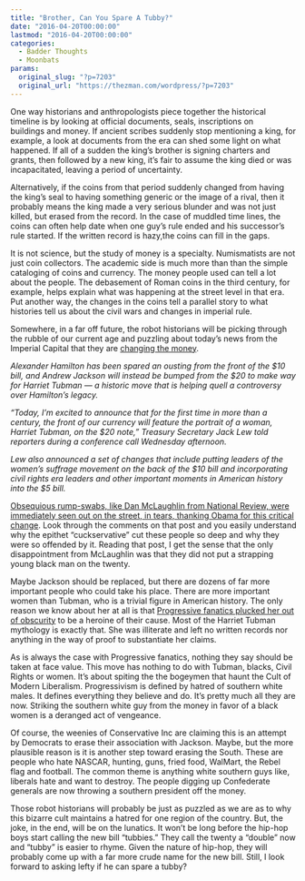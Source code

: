 ```yaml
---
title: "Brother, Can You Spare A Tubby?"
date: "2016-04-20T00:00:00"
lastmod: "2016-04-20T00:00:00"
categories:
  - Badder Thoughts
  - Moonbats
params:
  original_slug: "?p=7203"
  original_url: "https://thezman.com/wordpress/?p=7203"
---
```


One way historians and anthropologists piece together the historical
timeline is by looking at official documents, seals, inscriptions on
buildings and money. If ancient scribes suddenly stop mentioning a king,
for example, a look at documents from the era can shed some light on
what happened. If all of a sudden the king’s brother is signing charters
and grants, then followed by a new king, it’s fair to assume the king
died or was incapacitated, leaving a period of uncertainty.

Alternatively, if the coins from that period suddenly changed from
having the king’s seal to having something generic or the image of a
rival, then it probably means the king made a very serious blunder and
was not just killed, but erased from the record. In the case of muddled
time lines, the coins can often help date when one guy’s rule ended and
his successor’s rule started. If the written record is hazy,the coins
can fill in the gaps.

It is not science, but the study of money is a specialty. Numismatists
are not just coin collectors. The academic side is much more than than
the simple cataloging of coins and currency. The money people used can
tell a lot about the people. The debasement of Roman coins in the third
century, for example, helps explain what was happening at the street
level in that era. Put another way, the changes in the coins tell a
parallel story to what histories tell us about the civil wars and
changes in imperial rule.

Somewhere, in a far off future, the robot historians will be picking
through the rubble of our current age and puzzling about today’s news
from the Imperial Capital that they are <a
href="http://www.politico.com/story/2016/04/treasurys-lew-to-announce-hamilton-to-stay-on-10-bill-222204"
rel="noopener" target="_blank">changing the money</a>.

*Alexander Hamilton has been spared an ousting from the front of the $10
bill, and Andrew Jackson will instead be bumped from the $20 to make way
for Harriet Tubman — a historic move that is helping quell a controversy
over Hamilton’s legacy.*

*“Today, I’m excited to announce that for the first time in more than a
century, the front of our currency will feature the portrait of a woman,
Harriet Tubman, on the $20 note,” Treasury Secretary Jack Lew told
reporters during a conference call Wednesday afternoon.*

*Lew also announced a set of changes that include putting leaders of the
women’s suffrage movement on the back of the $10 bill and incorporating
civil rights era leaders and other important moments in American history
into the $5 bill.*

<a
href="http://www.global.nationalreview.com/corner/434302/andrew-jackson-20-not-bad-thing"
rel="noopener" target="_blank">Obsequious rump-swabs, like Dan
McLaughlin from National Review, were immediately seen out on the
street, in tears, thanking Obama for this critical change</a>. Look
through the comments on that post and you easily understand why the
epithet “cuckservative” cut these people so deep and why they were so
offended by it. Reading that post, I get the sense that the only
disappointment from McLaughlin was that they did not put a strapping
young black man on the twenty.

Maybe Jackson should be replaced, but there are dozens of far more
important people who could take his place. There are more important
women than Tubman, who is a trivial figure in American history. The only
reason we know about her at all is that
<a href="https://www.maxwell.syr.edu/news.aspx?id=262" rel="noopener"
target="_blank">Progressive fanatics plucked her out of obscurity</a> to
be a heroine of their cause. Most of the Harriet Tubman mythology is
exactly that. She was illiterate and left no written records nor
anything in the way of proof to substantiate her claims.

As is always the case with Progressive fanatics, nothing they say should
be taken at face value. This move has nothing to do with Tubman, blacks,
Civil Rights or women. It’s about spiting the the bogeymen that haunt
the Cult of Modern Liberalism. Progressivism is defined by hatred of
southern white males. It defines everything they believe and do. It’s
pretty much all they are now. Striking the southern white guy from the
money in favor of a black women is a deranged act of vengeance.

Of course, the weenies of Conservative Inc are claiming this is an
attempt by Democrats to erase their association with Jackson. Maybe, but
the more plausible reason is it is another step toward erasing the
South. These are people who hate NASCAR, hunting, guns, fried food,
WalMart, the Rebel flag and football. The common theme is anything white
southern guys like, liberals hate and want to destroy. The people
digging up Confederate generals are now throwing a southern president
off the money.

Those robot historians will probably be just as puzzled as we are as to
why this bizarre cult maintains a hatred for one region of the
country. But, the joke, in the end, will be on the lunatics. It won’t be
long before the hip-hop boys start calling the new bill “tubbies.” They
call the twenty a “double” now and “tubby” is easier to rhyme. Given the
nature of hip-hop, they will probably come up with a far more crude name
for the new bill. Still, I look forward to asking lefty if he can spare
a tubby?
